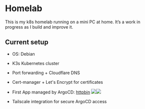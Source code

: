 # Homelab

This is my k8s homelab running on a mini PC at home. It’s a work in progress as I build and improve it.

## Current setup

- OS: Debian

- K3s Kubernetes cluster

- Port forwarding + Cloudflare DNS

- Cert-manager + Let's Encrypt for certificates

- First App managed by ArgoCD: [httpbin](https://httpbin.jg1g.com/)
  [![](https://status.jg1g.com/api/badge/3/status)](#)[![](https://status.jg1g.com/api/badge/3/uptime/168)](#)

- Tailscale integration for secure ArgoCD access
